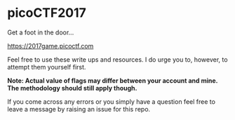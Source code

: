 # picoCTF2017
Get a foot in the door...

https://2017game.picoctf.com

Feel free to use these write ups and resources. I do urge you to, however, to attempt them yourself first.

<B>Note: Actual value of flags may differ between your account and mine. The methodology should still apply though.</B>

If you come across any errors or you simply have a question feel free to leave a message by raising an issue for this repo.
